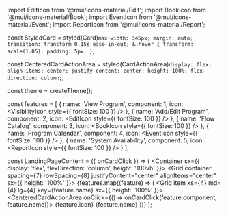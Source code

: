 import EditIcon from '@mui/icons-material/Edit';
import BookIcon from '@mui/icons-material/Book';
import EventIcon from '@mui/icons-material/Event';
import ReportIcon from '@mui/icons-material/Report';

const StyledCard = styled(Card)`
  max-width: 345px;
  margin: auto;
  transition: transform 0.15s ease-in-out;
  &:hover {
    transform: scale(1.05);
    padding: 5px;
  }
`;

const CenteredCardActionArea = styled(CardActionArea)`
  display: flex;
  align-items: center;
  justify-content: center;
  height: 100%;
  flex-direction: column;
`;

const theme = createTheme();

const features = [
  { name: 'View Program', component: 1, icon: <VisibilityIcon style={{ fontSize: 100 }} /> },
  { name: 'Add/Edit Program', component: 2, icon: <EditIcon style={{ fontSize: 100 }} /> },
  { name: 'Flow Catalog', component: 3, icon: <BookIcon style={{ fontSize: 100 }} /> },
  { name: 'Program Calendar', component: 4, icon: <EventIcon style={{ fontSize: 100 }} /> },
  { name: 'System Availability', component: 5, icon: <ReportIcon style={{ fontSize: 100 }} /> }
];

const LandingPageContent = ({ onCardClick }) => (
  <ThemeProvider theme={theme}>
    <Container sx={{ display: 'flex', flexDirection: 'column', height: '100vh' }}>
      <Grid container spacing={7} rowSpacing={8} justifyContent="center" alignItems="center" sx={{ height: '100%' }}>
        {features.map((feature) => (
          <Grid item xs={4} md={4} lg={4} key={feature.name} sx={{ height: '100%' }}>
            <StyledCard>
              <CenteredCardActionArea onClick={() => onCardClick(feature.component, feature.name)}>
                {feature.icon}
                <Typography variant="h5">{feature.name}</Typography>
              </CenteredCardActionArea>
            </StyledCard>
          </Grid>
        ))}
      </Grid>
    </Container>
  </ThemeProvider>
);
